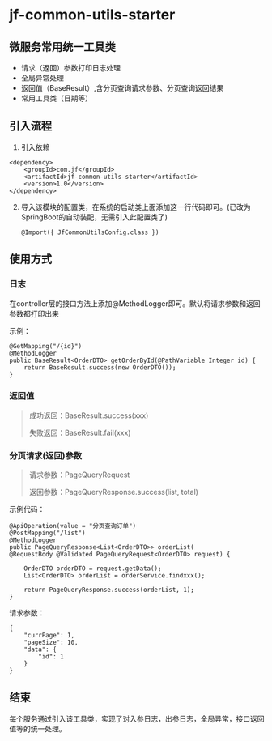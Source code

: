 # jf-common-utils-starter

## 微服务常用统一工具类

- 请求（返回）参数打印日志处理
- 全局异常处理
- 返回值（BaseResult）,含分页查询请求参数、分页查询返回结果
- 常用工具类（日期等）

## 引入流程

1. 引入依赖

```
<dependency>
    <groupId>com.jf</groupId>
    <artifactId>jf-common-utils-starter</artifactId>
    <version>1.0</version>
</dependency>
```

2. 导入该模块的配置类，在系统的启动类上面添加这一行代码即可。(已改为SpringBoot的自动装配，无需引入此配置类了)

   ```
   @Import({ JfCommonUtilsConfig.class })
   ```

## 使用方式

### 日志

在controller层的接口方法上添加@MethodLogger即可。默认将请求参数和返回参数都打印出来

示例：

```
@GetMapping("/{id}")
@MethodLogger
public BaseResult<OrderDTO> getOrderById(@PathVariable Integer id) {
	return BaseResult.success(new OrderDTO());
}
```

### 返回值

> 成功返回：BaseResult.success(xxx)
>
> 失败返回：BaseResult.fail(xxx)

### 分页请求(返回)参数

> 请求参数：PageQueryRequest<T>
>
> 返回参数：PageQueryResponse.success(list, total)

示例代码：

```
@ApiOperation(value = "分页查询订单")
@PostMapping("/list")
@MethodLogger
public PageQueryResponse<List<OrderDTO>> orderList(
@RequestBody @Validated PageQueryRequest<OrderDTO> request) {

	OrderDTO orderDTO = request.getData();
	List<OrderDTO> orderList = orderService.findxxx();
  
	return PageQueryResponse.success(orderList, 1);
}

```

请求参数：

```
{
    "currPage": 1,
    "pageSize": 10,
    "data": {
        "id": 1
    }
}
```

## 结束

每个服务通过引入该工具类，实现了对入参日志，出参日志，全局异常，接口返回值等的统一处理。